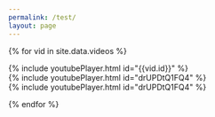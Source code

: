 ```yaml
---
permalink: /test/
layout: page
---
```


{% for vid in site.data.videos %}

<div class="row mt-3">
  <div class="col-lg-4 clearfix">
    {% include youtubePlayer.html id="{{vid.id}}" %}</div>
  <div class="col-lg-4 clearfix">
    {% include youtubePlayer.html id="drUPDtQ1FQ4" %}</div>
  <div class="col-lg-4 clearfix">
    {% include youtubePlayer.html id="drUPDtQ1FQ4" %}</div>
</div>

{% endfor %}
